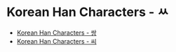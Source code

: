 
# Korean Han Characters - ㅆ

- [Korean Han Characters - 쌍](<./쌍.md>)
- [Korean Han Characters - 씨](<./씨.md>)
